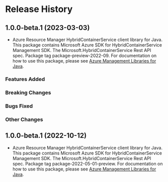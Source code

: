 # Release History

## 1.0.0-beta.1 (2023-03-03)

- Azure Resource Manager HybridContainerService client library for Java. This package contains Microsoft Azure SDK for HybridContainerService Management SDK. The Microsoft.HybridContainerService Rest API spec. Package tag package-preview-2022-09. For documentation on how to use this package, please see [Azure Management Libraries for Java](https://aka.ms/azsdk/java/mgmt).

### Features Added

### Breaking Changes

### Bugs Fixed

### Other Changes

## 1.0.0-beta.1 (2022-10-12)

- Azure Resource Manager HybridContainerService client library for Java. This package contains Microsoft Azure SDK for HybridContainerService Management SDK. The Microsoft.HybridContainerService Rest API spec. Package tag package-2022-05-01-preview. For documentation on how to use this package, please see [Azure Management Libraries for Java](https://aka.ms/azsdk/java/mgmt).
